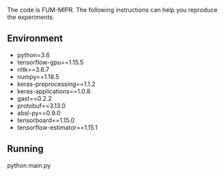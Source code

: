 The code is FUM-MIPR. The following instructions can help you reproduce the experiments.

## Environment
- python=3.6
- tensorflow-gpu==1.15.5
- nltk==3.6.7
- numpy==1.18.5
- keras-preprocessing==1.1.2
- keras-applications==1.0.8
- gast==0.2.2
- protobuf==3.13.0
- absl-py==0.9.0
- tensorboard==1.15.0
- tensorflow-estimator==1.15.1


## Running
python main.py
